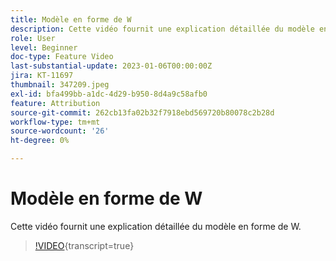 ```yaml
---
title: Modèle en forme de W
description: Cette vidéo fournit une explication détaillée du modèle en forme de W.
role: User
level: Beginner
doc-type: Feature Video
last-substantial-update: 2023-01-06T00:00:00Z
jira: KT-11697
thumbnail: 347209.jpeg
exl-id: bfa499bb-a1dc-4d29-b950-8d4a9c58afb0
feature: Attribution
source-git-commit: 262cb13fa02b32f7918ebd569720b80078c2b28d
workflow-type: tm+mt
source-wordcount: '26'
ht-degree: 0%

---
```


# Modèle en forme de W

Cette vidéo fournit une explication détaillée du modèle en forme de W.

>[!VIDEO](https://video.tv.adobe.com/v/3421355/?learn=on&captions=fre_fr){transcript=true}
